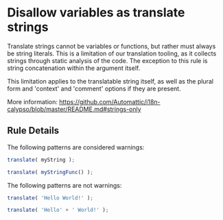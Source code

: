 # Disallow variables as translate strings

Translate strings cannot be variables or functions, but rather must always be string literals. This is a limitation of our translation tooling, as it collects strings through static analysis of the code. The exception to this rule is string concatenation within the argument itself.

This limitation applies to the translatable string itself, as well as the plural form and 'context' and 'comment' options if they are present.

More information: https://github.com/Automattic/i18n-calypso/blob/master/README.md#strings-only

## Rule Details

The following patterns are considered warnings:

```js
translate( myString );

translate( myStringFunc() );
```

The following patterns are not warnings:

```js
translate( 'Hello World!' );

translate( 'Hello' + ' World!' );
```
